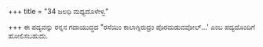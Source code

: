 +++
title = "34 ಜಲಧಿ ಮಧ್ಯದೊಳೇಳ್ವ"

+++
ಈ ಪದ್ಯವನ್ನು ರನ್ನನ ಗದಾಯುದ್ಧದ "ರಸೆಯಿಂ ಕಾಲಾಗ್ನಿರುದ್ರಂ ಪೊರಮಡುವವೋಲ್…' ಎಂಬ ಪದ್ಯದೊಂದಿಗೆ ಹೋಲಿಸಬಹುದು.